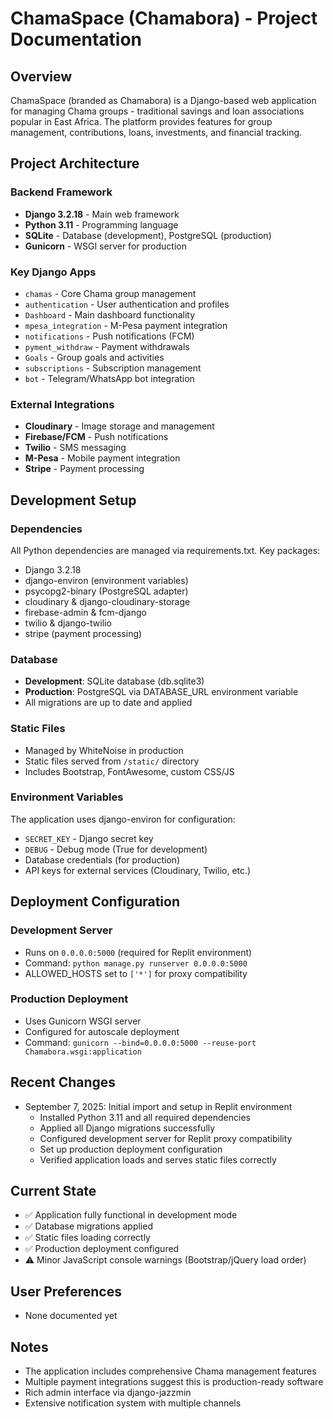 # ChamaSpace (Chamabora) - Project Documentation

## Overview
ChamaSpace (branded as Chamabora) is a Django-based web application for managing Chama groups - traditional savings and loan associations popular in East Africa. The platform provides features for group management, contributions, loans, investments, and financial tracking.

## Project Architecture

### Backend Framework
- **Django 3.2.18** - Main web framework
- **Python 3.11** - Programming language
- **SQLite** - Database (development), PostgreSQL (production)
- **Gunicorn** - WSGI server for production

### Key Django Apps
- `chamas` - Core Chama group management
- `authentication` - User authentication and profiles
- `Dashboard` - Main dashboard functionality
- `mpesa_integration` - M-Pesa payment integration
- `notifications` - Push notifications (FCM)
- `pyment_withdraw` - Payment withdrawals
- `Goals` - Group goals and activities
- `subscriptions` - Subscription management
- `bot` - Telegram/WhatsApp bot integration

### External Integrations
- **Cloudinary** - Image storage and management
- **Firebase/FCM** - Push notifications
- **Twilio** - SMS messaging
- **M-Pesa** - Mobile payment integration
- **Stripe** - Payment processing

## Development Setup

### Dependencies
All Python dependencies are managed via requirements.txt. Key packages:
- Django 3.2.18
- django-environ (environment variables)
- psycopg2-binary (PostgreSQL adapter)
- cloudinary & django-cloudinary-storage
- firebase-admin & fcm-django
- twilio & django-twilio
- stripe (payment processing)

### Database
- **Development**: SQLite database (db.sqlite3)
- **Production**: PostgreSQL via DATABASE_URL environment variable
- All migrations are up to date and applied

### Static Files
- Managed by WhiteNoise in production
- Static files served from `/static/` directory
- Includes Bootstrap, FontAwesome, custom CSS/JS

### Environment Variables
The application uses django-environ for configuration:
- `SECRET_KEY` - Django secret key
- `DEBUG` - Debug mode (True for development)
- Database credentials (for production)
- API keys for external services (Cloudinary, Twilio, etc.)

## Deployment Configuration

### Development Server
- Runs on `0.0.0.0:5000` (required for Replit environment)
- Command: `python manage.py runserver 0.0.0.0:5000`
- ALLOWED_HOSTS set to `['*']` for proxy compatibility

### Production Deployment
- Uses Gunicorn WSGI server
- Configured for autoscale deployment
- Command: `gunicorn --bind=0.0.0.0:5000 --reuse-port Chamabora.wsgi:application`

## Recent Changes
- September 7, 2025: Initial import and setup in Replit environment
  - Installed Python 3.11 and all required dependencies
  - Applied all Django migrations successfully
  - Configured development server for Replit proxy compatibility
  - Set up production deployment configuration
  - Verified application loads and serves static files correctly

## Current State
- ✅ Application fully functional in development mode
- ✅ Database migrations applied
- ✅ Static files loading correctly
- ✅ Production deployment configured
- ⚠️ Minor JavaScript console warnings (Bootstrap/jQuery load order)

## User Preferences
- None documented yet

## Notes
- The application includes comprehensive Chama management features
- Multiple payment integrations suggest this is production-ready software
- Rich admin interface via django-jazzmin
- Extensive notification system with multiple channels